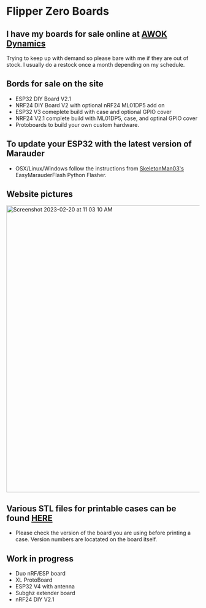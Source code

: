 # Flipper Zero Boards

## I have my boards for sale online at [AWOK Dynamics](http://awokdynamics.com)

Trying to keep up with demand so please bare with me if they are out of stock. I usually do a restock once a month depending on my schedule.

## Bords for sale on the site
- ESP32 DIY Board V2.1
- NRF24 DIY Board V2 with optional nRF24 ML01DP5 add on
- ESP32 V3 comeplete build with case and optional GPIO cover
- NRF24 V2.1 complete build with ML01DP5, case, and optinal GPIO cover
- Protoboards to build your own custom hardware.

## To update your ESP32 with the latest version of Marauder 

- OSX/Linux/Windows follow the instructions from [SkeletonMan03's](https://github.com/SkeletonMan03/FZEasyMarauderFlash) EasyMarauderFlash Python Flasher. 

## Website pictures

<img width="749" alt="Screenshot 2023-02-20 at 11 03 10 AM" src="https://user-images.githubusercontent.com/115850341/220182650-c08f9df9-e6df-418a-9d0c-8440f5967bf0.png">

## Various STL files for printable cases can be found [HERE](https://www.thingiverse.com/awok/designs)

* Please check the version of the board you are using before printing a case. Version numbers are locatated on the board itself.

## Work in progress

- Duo nRF/ESP board
- XL ProtoBoard
- ESP32 V4 with antenna
- Subghz extender board
- nRF24 DIY V2.1 


